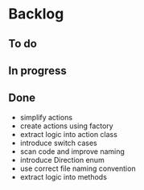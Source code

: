 # Backlog

## To do

## In progress


## Done

- simplify actions
- create actions using factory
- extract logic into action class
- introduce switch cases
- scan code and improve naming
- introduce Direction enum
- use correct file naming convention
- extract logic into methods
